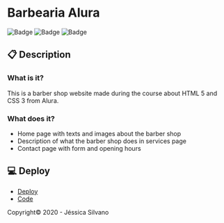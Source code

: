 # Barbearia Alura
![Badge](https://camo.githubusercontent.com/3ec8366bbd86d7486beaaff0cba6f318746b67bd76bff66dd23711fe6a83ef12/68747470733a2f2f696d672e736869656c64732e696f2f7374617469632f76313f6c6162656c3d537461747573266d6573736167653d436f6e636c75656426636f6c6f723d627269677468677265656e267374796c653d666c6174266c6f676f3d535441545553)
![Badge](https://camo.githubusercontent.com/f9bdc241a308a29a7d255b28f0eb857472b6e252bf6bbc749bc2597a20f1d28e/68747470733a2f2f696d672e736869656c64732e696f2f7374617469632f76313f6c6162656c3d4c616e6775616765266d6573736167653d48544d4c2532303526636f6c6f723d726564267374796c653d666c6174)
![Badge](https://camo.githubusercontent.com/1c9e6605c1afceef6fba6f85adbb3c030c6efbf3818b0d334dd6591dc1614316/68747470733a2f2f696d672e736869656c64732e696f2f7374617469632f76313f6c6162656c3d4c616e6775616765266d6573736167653d4353532532303326636f6c6f723d6f72616e6765267374796c653d666c6174)

## 📋 Description
### What is it?
This is a barber shop website made during the course about HTML 5 and CSS 3 from Alura.

### What does it?
- Home page with texts and images about the barber shop
- Description of what the barber shop does in services page
- Contact page with form and opening hours

## 💻 Deploy
- [Deploy](https://jessicasilvano.github.io/Barbearia-Alura/)
- [Code](https://github.com/jessicasilvano/Barbearia-Alura/blob/master/index.html)

Copyright©️ 2020 - Jéssica Silvano
